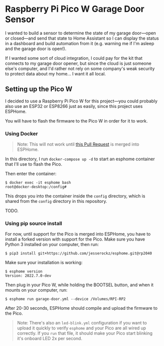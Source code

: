 # Raspberry Pi Pico W Garage Door Sensor

I wanted to build a sensor to determine the state of my garage door—open or closed—and send that state to Home Assistant so I can display the status in a dashboard and build automation from it (e.g. warning me if I'm asleep and the garage door is open!).

If I wanted some sort of cloud integration, I could pay for the kit that connects to my garage door opener, but since the cloud is just someone else's computer, and I'd rather not rely on some company's weak security to protect data about my home... I want it all local.

## Setting up the Pico W

I decided to use a Raspberry Pi Pico W for this project—you could probably also use an ESP32 or ESP8266 just as easily, since this project uses ESPHome.

You will have to flash the firmware to the Pico W in order for it to work.

### Using Docker

> Note: This will not work until [this Pull Request](https://github.com/esphome/esphome/pull/3284) is merged into ESPHome.

In this directory, I run `docker-compose up -d` to start an esphome container that I'll use to flash the Pico.

Then enter the container:

```
$ docker exec -it esphome bash
root@docker-desktop:/config#
```

This drops you into the container inside the `config` directory, which is shared from the `config` directory in this repository.

TODO.

### Using pip source install

For now, until support for the Pico is merged into ESPHome, you have to install a forked version with support for the Pico. Make sure you have Python 3 installed on your computer, then run:

```
$ pip3 install git+https://github.com/jesserockz/esphome.git@rp2040
```

Make sure your installation is working:

```
$ esphome version
Version: 2022.7.0-dev
```

Then plug in your Pico W, while holding the BOOTSEL button, and when it mounts on your computer, run:

```
$ esphome run garage-door.yml --device /Volumes/RPI-RP2
```

After 20-30 seconds, ESPHome should compile and upload the firmware to the Pico.

> Note: There's also an `led-blink.yml` configuration if you want to upload it quickly to verify `esphome` and your Pico are all wired up correctly. If you `run` that file, it should make your Pico start blinking it's onboard LED 2x per second.
